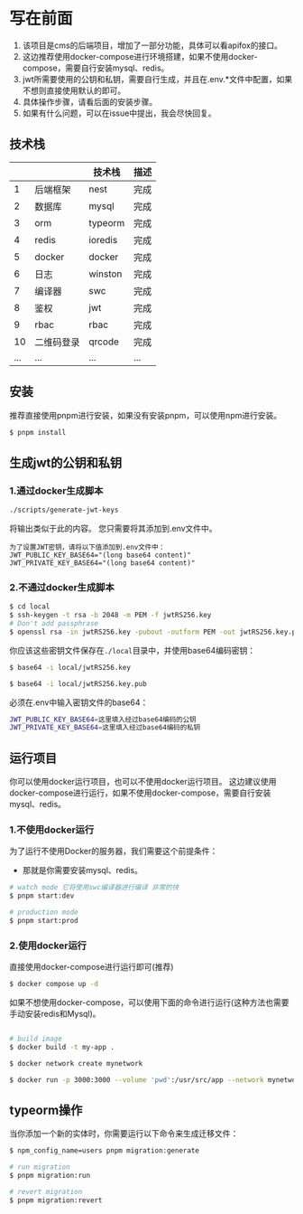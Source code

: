 # 写在前面

1. 该项目是cms的后端项目，增加了一部分功能，具体可以看apifox的接口。
2. 这边推荐使用docker-compose进行环境搭建，如果不使用docker-compose，需要自行安装mysql、redis。
3. jwt所需要使用的公钥和私钥，需要自行生成，并且在.env.\*文件中配置，如果不想则直接使用默认的即可。
4. 具体操作步骤，请看后面的安装步骤。
5. 如果有什么问题，可以在issue中提出，我会尽快回复。

## 技术栈

|     |          | 技术栈  | 描述 |
| --- | -------- | ------- | ---- |
| 1   | 后端框架 | nest    | 完成 |
| 2   | 数据库   | mysql   | 完成 |
| 3   | orm      | typeorm | 完成 |
| 4   | redis    | ioredis | 完成 |
| 5   | docker   | docker  | 完成 |
| 6   | 日志     | winston | 完成 |
| 7   | 编译器   | swc     | 完成 |
| 8   | 鉴权     | jwt     | 完成 |
| 9   | rbac     | rbac    | 完成 |
| 10  | 二维码登录    | qrcode   | 完成 |
| ... | ...      | ...     | ...  |

## 安装
推荐直接使用pnpm进行安装，如果没有安装pnpm，可以使用npm进行安装。
```bash
$ pnpm install
```

## 生成jwt的公钥和私钥
### 1.通过docker生成脚本
```bash
./scripts/generate-jwt-keys
```
将输出类似于此的内容。 您只需要将其添加到.env文件中。
```
为了设置JWT密钥，请将以下值添加到.env文件中：
JWT_PUBLIC_KEY_BASE64="(long base64 content)"
JWT_PRIVATE_KEY_BASE64="(long base64 content)"
```

### 2.不通过docker生成脚本

```bash
$ cd local
$ ssh-keygen -t rsa -b 2048 -m PEM -f jwtRS256.key
# Don't add passphrase
$ openssl rsa -in jwtRS256.key -pubout -outform PEM -out jwtRS256.key.pub
```

你应该这些密钥文件保存在`./local`目录中，并使用base64编码密钥：
```bash
$ base64 -i local/jwtRS256.key

$ base64 -i local/jwtRS256.key.pub
```
必须在.env中输入密钥文件的base64：

```bash
JWT_PUBLIC_KEY_BASE64=这里填入经过base64编码的公钥
JWT_PRIVATE_KEY_BASE64=这里填入经过base64编码的私钥
```

## 运行项目

你可以使用docker运行项目，也可以不使用docker运行项目。
这边建议使用docker-compose进行运行，如果不使用docker-compose，需要自行安装mysql、redis。

### 1.不使用docker运行

为了运行不使用Docker的服务器，我们需要这个前提条件：
- 那就是你需要安装mysql、redis。

```bash
# watch mode 它将使用swc编译器进行编译 非常的快
$ pnpm start:dev

# production mode
$ pnpm start:prod
```

### 2.使用docker运行
直接使用docker-compose进行运行即可(推荐)
```bash
$ docker compose up -d
```
如果不想使用docker-compose，可以使用下面的命令进行运行(这种方法也需要手动安装redis和Mysql)。
```bash

# build image
$ docker build -t my-app .

$ docker network create mynetwork

$ docker run -p 3000:3000 --volume 'pwd':/usr/src/app --network mynetwork --env-file .env.development my-app
```
## typeorm操作
当你添加一个新的实体时，你需要运行以下命令来生成迁移文件：

```bash
$ npm_config_name=users pnpm migration:generate

# run migration
$ pnpm migration:run

# revert migration
$ pnpm migration:revert
```
